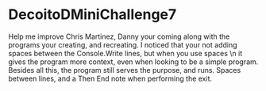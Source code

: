 # DecoitoDMiniChallenge7
Help me improve
Chris Martinez, Danny your coming along with the programs your creating, and recreating. I noticed that your not adding spaces between the Console.Write lines, but when you use spaces \n  it gives the program more context, even when looking to be a simple program. Besides all this, the program still serves the purpose, and runs. Spaces between lines, and a Then End note when performing the exit. 
